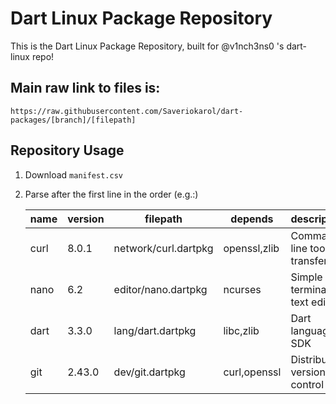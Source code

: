 # Dart Linux Package Repository
This is the Dart Linux Package Repository, built for @v1nch3ns0 's dart-linux repo!

## Main raw link to files is:
```https://raw.githubusercontent.com/Saveriokarol/dart-packages/[branch]/[filepath]```

## Repository Usage
1. Download ```manifest.csv```
2. Parse after the first line in the order (e.g.:)

   | name       | version | filepath             | depends         | description                      |
   |------------|---------|----------------------|-----------------|----------------------------------|
   | curl       | 8.0.1   | network/curl.dartpkg | openssl,zlib    | Command line tool for transfers  |
   | nano       | 6.2     | editor/nano.dartpkg  | ncurses         | Simple terminal text editor      |
   | dart       | 3.3.0   | lang/dart.dartpkg    | libc,zlib       | Dart language SDK                |
   | git        | 2.43.0  | dev/git.dartpkg      | curl,openssl    | Distributed version control tool |
